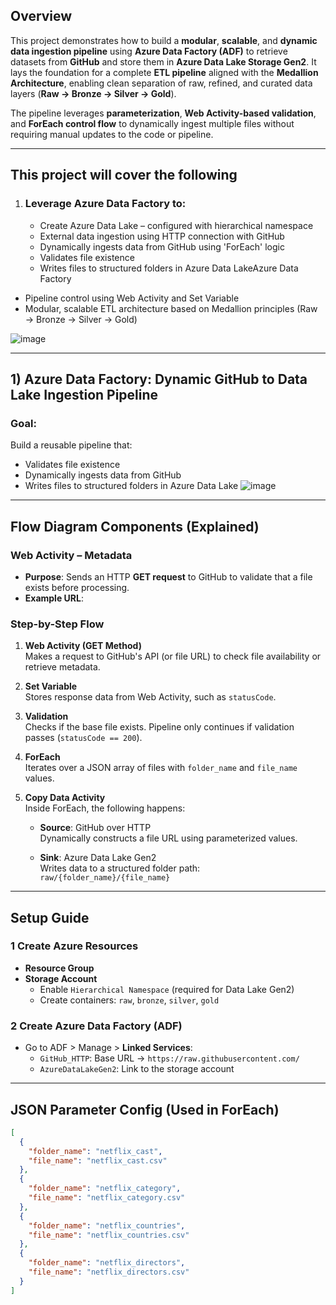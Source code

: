## Overview

This project demonstrates how to build a **modular**, **scalable**, and **dynamic data ingestion pipeline** using **Azure Data Factory (ADF)** to retrieve datasets from **GitHub** and store them in **Azure Data Lake Storage Gen2**. It lays the foundation for a complete **ETL pipeline** aligned with the **Medallion Architecture**, enabling clean separation of raw, refined, and curated data layers (**Raw → Bronze → Silver → Gold**).

The pipeline leverages **parameterization**, **Web Activity-based validation**, and **ForEach control flow** to dynamically ingest multiple files without requiring manual updates to the code or pipeline.

---

## This project will cover the following 

 1) ### Leverage Azure Data Factory to:
      - Create Azure Data Lake – configured with hierarchical namespace
      - External data ingestion using HTTP connection with GitHub
      - Dynamically ingests data from GitHub using 'ForEach' logic
      - Validates file existence
      - Writes files to structured folders in Azure Data LakeAzure Data Factory
- Pipeline control using Web Activity and Set Variable
- Modular, scalable ETL architecture based on Medallion principles (Raw → Bronze → Silver → Gold)
  
![image](https://github.com/user-attachments/assets/e5f63066-020c-4a38-8571-796d9c0479b0)

---

## 1) Azure Data Factory: Dynamic GitHub to Data Lake Ingestion Pipeline

### Goal:
Build a reusable pipeline that:
- Validates file existence
- Dynamically ingests data from GitHub
- Writes files to structured folders in Azure Data Lake
![image](https://github.com/user-attachments/assets/ee6d4fa9-f49f-4f3c-86a8-cf95c8b6740e)
---

## Flow Diagram Components (Explained)

### Web Activity – Metadata
- **Purpose**: Sends an HTTP **GET request** to GitHub to validate that a file exists before processing.
- **Example URL**:
### Step-by-Step Flow

1. **Web Activity (GET Method)**  
   Makes a request to GitHub's API (or file URL) to check file availability or retrieve metadata.

2. **Set Variable**  
   Stores response data from Web Activity, such as `statusCode`.

3. **Validation**  
   Checks if the base file exists. Pipeline only continues if validation passes (`statusCode == 200`).

4. **ForEach**  
   Iterates over a JSON array of files with `folder_name` and `file_name` values.

5. **Copy Data Activity**  
   Inside ForEach, the following happens:
   
   - **Source**: GitHub over HTTP  
     Dynamically constructs a file URL using parameterized values.
   
   - **Sink**: Azure Data Lake Gen2  
     Writes data to a structured folder path: `raw/{folder_name}/{file_name}`

---

## Setup Guide

### 1️ Create Azure Resources

- **Resource Group**
- **Storage Account**
  - Enable `Hierarchical Namespace` (required for Data Lake Gen2)
  - Create containers: `raw`, `bronze`, `silver`, `gold`

### 2️ Create Azure Data Factory (ADF)

- Go to ADF > Manage > **Linked Services**:
  - `GitHub_HTTP`: Base URL → `https://raw.githubusercontent.com/`
  - `AzureDataLakeGen2`: Link to the storage account

---

## JSON Parameter Config (Used in ForEach)

```json
[
  {
    "folder_name": "netflix_cast",
    "file_name": "netflix_cast.csv"
  },
  {
    "folder_name": "netflix_category",
    "file_name": "netflix_category.csv"
  },
  {
    "folder_name": "netflix_countries",
    "file_name": "netflix_countries.csv"
  },
  {
    "folder_name": "netflix_directors",
    "file_name": "netflix_directors.csv"
  }
]

